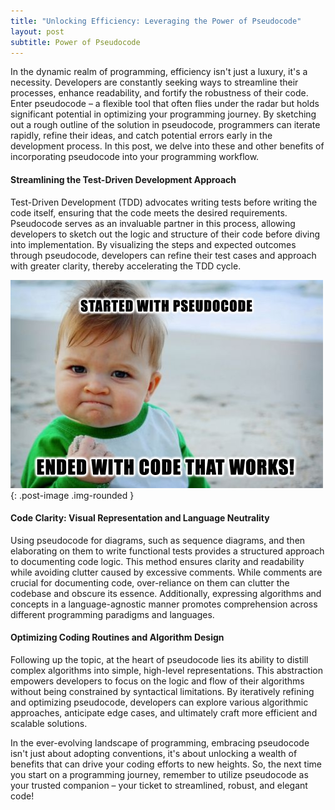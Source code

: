 ```yaml
---
title: "Unlocking Efficiency: Leveraging the Power of Pseudocode"
layout: post
subtitle: Power of Pseudocode
---
```

In the dynamic realm of programming, efficiency isn't just a luxury, it's a necessity. Developers are constantly seeking ways to streamline their processes, enhance readability, and fortify the robustness of their code. Enter pseudocode – a flexible tool that often flies under the radar but holds significant potential in optimizing your programming journey. By sketching out a rough outline of the solution in pseudocode, programmers can iterate rapidly, refine their ideas, and catch potential errors early in the development process. In this post, we delve into these and other benefits of incorporating pseudocode into your programming workflow.

#### Streamlining the Test-Driven Development Approach
Test-Driven Development (TDD) advocates writing tests before writing the code itself, ensuring that the code meets the desired requirements. Pseudocode serves as an invaluable partner in this process, allowing developers to sketch out the logic and structure of their code before diving into implementation. By visualizing the steps and expected outcomes through pseudocode, developers can refine their test cases and approach with greater clarity, thereby accelerating the TDD cycle.

![success-kid-meme](/images/2024-05-06-pseudocode.jpg){: .post-image .img-rounded }

#### Code Clarity: Visual Representation and Language Neutrality
Using pseudocode for diagrams, such as sequence diagrams, and then elaborating on them to write functional tests provides a structured approach to documenting code logic. This method ensures clarity and readability while avoiding clutter caused by excessive comments. While comments are crucial for documenting code, over-reliance on them can clutter the codebase and obscure its essence. Additionally, expressing algorithms and concepts in a language-agnostic manner promotes comprehension across different programming paradigms and languages.

#### Optimizing Coding Routines and Algorithm Design
Following up the topic, at the heart of pseudocode lies its ability to distill complex algorithms into simple, high-level representations. This abstraction empowers developers to focus on the logic and flow of their algorithms without being constrained by syntactical limitations. By iteratively refining and optimizing pseudocode, developers can explore various algorithmic approaches, anticipate edge cases, and ultimately craft more efficient and scalable solutions.

In the ever-evolving landscape of programming, embracing pseudocode isn't just about adopting conventions, it's about unlocking a wealth of benefits that can drive your coding efforts to new heights. So, the next time you start on a programming journey, remember to utilize pseudocode as your trusted companion – your ticket to streamlined, robust, and elegant code!